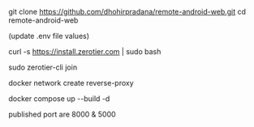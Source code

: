 
git clone https://github.com/dhohirpradana/remote-android-web.git
cd remote-android-web

(update .env file values)

curl -s https://install.zerotier.com | sudo bash

sudo zerotier-cli join <network-id>

docker network create reverse-proxy

docker compose up --build -d

published port are 8000 & 5000
